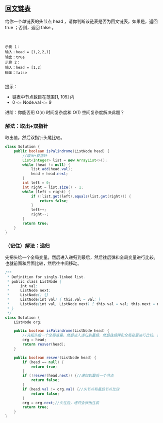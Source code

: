 ## [回文链表](https://leetcode.cn/problems/palindrome-linked-list/description/)
给你一个单链表的头节点 head ，请你判断该链表是否为回文链表。如果是，返回 true ；否则，返回 false 。

 
````
示例 1：
输入：head = [1,2,2,1]
输出：true
示例 2：
输入：head = [1,2]
输出：false
 
````
提示：
- 链表中节点数目在范围[1, 105] 内
- 0 <= Node.val <= 9
 

进阶：你能否用 O(n) 时间复杂度和 O(1) 空间复杂度解决此题？

### 解法：取出+双指针
取出值，然后双指针头尾比较。
````java
class Solution {
    public boolean isPalindrome(ListNode head) {
        //取出+双指针
        List<Integer> list = new ArrayList<>();
        while (head != null) {
            list.add(head.val);
            head = head.next;
        }
        int left = 0;
        int right = list.size() - 1;
        while (left < right) {
            if (!list.get(left).equals(list.get(right))) {
                return false;
            }
            left++;
            right--;
        }
        return true;
    }
}
````

### （记住）解法：递归
先把头给一个全局变量。然后进入递归到最后，然后往后弹和全局变量进行比较。也就前面和后面比较，然后往中间移动。

````java
/**
 * Definition for singly-linked list.
 * public class ListNode {
 *     int val;
 *     ListNode next;
 *     ListNode() {}
 *     ListNode(int val) { this.val = val; }
 *     ListNode(int val, ListNode next) { this.val = val; this.next = next; }
 * }
 */
class Solution {
    ListNode org;

    public boolean isPalindrome(ListNode head) {
        //先把头给一个全局变量。然后进入递归到最后，然后往后弹和全局变量进行比较。也就前面和后面比较，然后往中间移动。
        org = head;
        return resver(head);
    }

    public boolean resver(ListNode head) {
        if (head == null) {
            return true;
        }
        if (!resver(head.next)) {//递归到最后一个节点
            return false;
        }
        if (head.val != org.val) {//头节点和最后节点比较
            return false;
        }
        org = org.next;//头往后，递归会弹出往前
        return true;
    }
}
````
